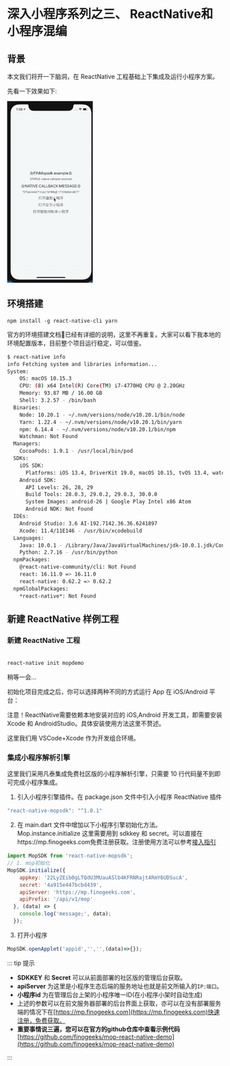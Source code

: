 # 深入小程序系列之三、 ReactNative和小程序混编

## 背景

本文我们将开一下脑洞，在 ReactNative 工程基础上下集成及运行小程序方案。

先看一下效果如下:

![](./docs/mop-react-native-demo.gif)

## 环境搭建

```
npm install -g react-native-cli yarn
```
官方的环境搭建文档已经有详细的说明，这里不再重复。大家可以看下我本地的环境配置版本，目前整个项目运行稳定，可以借鉴。

```bash
$ react-native info
info Fetching system and libraries information...
System:
    OS: macOS 10.15.3
    CPU: (8) x64 Intel(R) Core(TM) i7-4770HQ CPU @ 2.20GHz
    Memory: 93.87 MB / 16.00 GB
    Shell: 3.2.57 - /bin/bash
  Binaries:
    Node: 10.20.1 - ~/.nvm/versions/node/v10.20.1/bin/node
    Yarn: 1.22.4 - ~/.nvm/versions/node/v10.20.1/bin/yarn
    npm: 6.14.4 - ~/.nvm/versions/node/v10.20.1/bin/npm
    Watchman: Not Found
  Managers:
    CocoaPods: 1.9.1 - /usr/local/bin/pod
  SDKs:
    iOS SDK:
      Platforms: iOS 13.4, DriverKit 19.0, macOS 10.15, tvOS 13.4, watchOS 6.2
    Android SDK:
      API Levels: 26, 28, 29
      Build Tools: 28.0.3, 29.0.2, 29.0.3, 30.0.0
      System Images: android-26 | Google Play Intel x86 Atom
      Android NDK: Not Found
  IDEs:
    Android Studio: 3.6 AI-192.7142.36.36.6241897
    Xcode: 11.4/11E146 - /usr/bin/xcodebuild
  Languages:
    Java: 10.0.1 - /Library/Java/JavaVirtualMachines/jdk-10.0.1.jdk/Contents/Home/bin/javac
    Python: 2.7.16 - /usr/bin/python
  npmPackages:
    @react-native-community/cli: Not Found
    react: 16.11.0 => 16.11.0 
    react-native: 0.62.2 => 0.62.2 
  npmGlobalPackages:
    *react-native*: Not Found

```
## 新建 ReactNative 样例工程


### 新建 ReactNative 工程

```bash

react-native init mopdemo

```

稍等一会...

初始化项目完成之后，你可以选择两种不同的方式运行 App 在 iOS/Android 平台：

注意！ReactNative需要依赖本地安装对应的 iOS,Android 开发工具，即需要安装 Xcode 和 AndroidStudio。具体安装使用方法这里不赘述。

这里我们用 VSCode+Xcode 作为开发组合环境。


### 集成小程序解析引擎

这里我们采用凡泰集成免费社区版的小程序解析引擎，只需要 10 行代码量不到即可完成小程序集成。

1. 引入小程序引擎插件。在 package.json 文件中引入小程序 ReactNative 插件

```javascript
"react-native-mopsdk": "^1.0.1"
```

2. 在 main.dart 文件中增加以下小程序引擎初始化方法。 Mop.instance.initialize 这里需要用到 sdkkey 和 secret。可以直接在https://mp.finogeeks.com免费注册获取。注册使用方法可以参考[接入指引](https://mp.finogeeks.com/mop/document/introduce/access/mechanism.html)

```javascript
import MopSDK from 'react-native-mopsdk';
// 1. mop初始化
MopSDK.initialize({
    appkey: '22LyZEib0gLTQdU3MUauASlb4KFRNRajt4RmY6UDSucA',
    secret: '4a915e447bcbd439',
    apiServer: 'https://mp.finogeeks.com',
    apiPrefix: '/api/v1/mop'
  }, (data) => {
    console.log('message;', data);
  });
```

3. 打开小程序

```javascript
MopSDK.openApplet('appid','','',(data)=>{});
```


::: tip 提示
* **SDKKEY** 和 **Secret** 可以从前面部署的社区版的管理后台获取。
* **apiServer** 为这里是小程序生态后端的服务地址也就是前文所输入的`IP:端口`。
* **小程序id** 为在管理后台上架的小程序唯一ID(在小程序小架时自动生成)
* 上述的参数可以在前文服务器部署的后台界面上获取，亦可以在没有部署服务端的情况下在[https://mp.finogeeks.com](https://mp.finogeeks.com)快速注册，免费获取。
* **重要事情说三遍，您可以在官方的github仓库中查看示例代码** [https://github.com/finogeeks/mop-react-native-demo](https://github.com/finogeeks/mop-react-native-demo)

:::